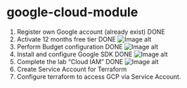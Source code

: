 # google-cloud-module

1.	Register own Google account (already exist) DONE
2.	Activate 12 months free tier  DONE
![Image alt](https://github.com/skvarchevski/test/blob/master/img/acc.png)
3.	Perform Budget configuration  DONE
![Image alt](https://github.com/skvarchevski/test/blob/master/img/budg.png)
4.	Install and configure Google SDK  DONE
![Image alt](https://github.com/skvarchevski/test/blob/master/img/sdk.png)
5.	Complete the lab “Cloud IAM” DONE
![Image alt](https://github.com/skvarchevski/test/blob/master/img/giam.png)
6.	Create Service Account for Terraform
7.	Configure terraform to access GCP via Service Account. 
